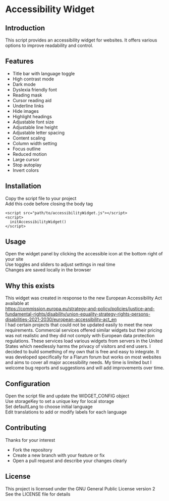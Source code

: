 # Accessibility Widget

## Introduction

This script provides an accessibility widget for websites. It offers various options to improve readability and control.

## Features

* Title bar with language toggle  
* High contrast mode  
* Dark mode  
* Dyslexia friendly font  
* Reading mask  
* Cursor reading aid  
* Underline links  
* Hide images  
* Highlight headings  
* Adjustable font size  
* Adjustable line height  
* Adjustable letter spacing  
* Content scaling  
* Column width setting  
* Focus outline  
* Reduced motion  
* Large cursor  
* Stop autoplay  
* Invert colors  

## Installation

Copy the script file to your project  
Add this code before closing the body tag  

    <script src="path/to/accessibilityWidget.js"></script>
    <script>
      initAccessibilityWidget()
    </script>

## Usage

Open the widget panel by clicking the accessible icon at the bottom right of your site  
Use toggles and sliders to adjust settings in real time  
Changes are saved locally in the browser  

## Why this exists

This widget was created in response to the new European Accessibility Act available at  
https://commission.europa.eu/strategy-and-policy/policies/justice-and-fundamental-rights/disability/union-equality-strategy-rights-persons-disabilities-2021-2030/european-accessibility-act_en  
I had certain projects that could not be updated easily to meet the new requirements. Commercial services offered similar widgets but their pricing was not realistic and they did not comply with European data protection regulations. These services load various widgets from servers in the United States which needlessly harms the privacy of visitors and end users. I decided to build something of my own that is free and easy to integrate. It was developed specifically for a Flarum forum but works on most websites and aims to cover all major accessibility needs. My time is limited but I welcome bug reports and suggestions and will add improvements over time.

## Configuration

Open the script file and update the WIDGET_CONFIG object  
Use storageKey to set a unique key for local storage  
Set defaultLang to choose initial language  
Edit translations to add or modify labels for each language

## Contributing

Thanks for your interest  
* Fork the repository  
* Create a new branch with your feature or fix  
* Open a pull request and describe your changes clearly

## License

This project is licensed under the GNU General Public License version 2  
See the LICENSE file for details  
